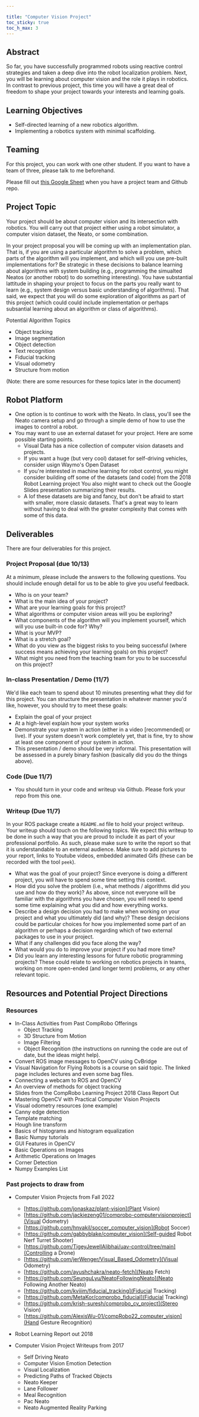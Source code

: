 ```yaml
---

title: "Computer Vision Project"
toc_sticky: true
toc_h_max: 3
---
```


## Abstract

So far, you have successfully programmed robots using reactive control strategies and taken a deep dive into the robot localization problem. Next, you will be learning about computer vision and the role it plays in robotics.  In contrast to previous project, this time you will have a great deal of freedom to shape your project towards your interests and learning goals.

## Learning Objectives

* Self-directed learning of a new robotics algorithm.
* Implementing a robotics system with minimal scaffolding.

## Teaming

For this project, you can work with one other student.  If you want to have a team of three, please talk to me beforehand.

Please fill out <a href="https://docs.google.com/spreadsheets/d/1X5wElqAaHjzyouaRNKqrfrEibs92soRFYjgK3SHoywU/edit?usp=sharing">this Google Sheet</a> when you have a project team and Github repo.

## Project Topic

Your project should be about computer vision and its intersection with robotics.  You will carry out that project either using a robot simulator, a computer vision dataset, the Neato, or some combination.


In your project proposal you will be coming up with an implementation plan.  That is, if you are using a particular algorithm to solve a problem, which parts of the algorithm will you implement, and which will you use pre-built implementations for?  Be strategic in these decisions to balance learning about algorithms with system building (e.g., programming the simualted Neatos (or another robot) to do something interesting).  You have substantial lattitude in shaping your project to focus on the parts you really want to learn (e.g., system design versus basic understanding of algorithms).  That said, we expect that you will do some exploration of algorithms as part of this project (which could could include implementation or perhaps subsantial learning about an algorithm or class of algorithms).

Potential Algorithm Topics

* Object tracking
* Image segmentation
* Object detection
* Text recognition
* Fiducial tracking
* Visual odometry
* Structure from motion

(Note: there are some resources for these topics later in the document)

## Robot Platform

* One option is to continue to work with the Neato.  In class, you'll see the Neato camera setup and go through a simple demo of how to use the images to control a robot.
* You may want to use an external dataset for your project. Here are some possible starting points. 
    * <a-no-proxy href="https://www.visualdata.io/discovery">Visual Data</a-no-proxy> has a nice collection of computer vision datasets and projects.
    * If you want a huge (but very cool) dataset for self-driving vehicles, consider usign Waymo's <a-no-proxy href="https://waymo.com/open/">Open Dataset</a-no-proxy>
    * If you're interested in machine learning for robot control, you might consider building off some of <a-no-proxy href="https://github.com/comprobo18/robot_learning/network/members">the datasets (and code) from the 2018 Robot Learning project</a-no-proxy> You also might want to check out <a-no-proxy href="https://docs.google.com/presentation/d/1ZZBZotRITt42OIpwC-jiFYWu-h27rZ1PzhctPyRYgng/edit">the Google Slides presentation summarizing their results</a-no-proxy>.
    * A lof these datasets are big and fancy, but don't be afraid to start with smaller, more classic datasets.  That's a great way to learn without having to deal with the greater complexity that comes with some of this data.

## Deliverables

There are four deliverables for this project.

### Project Proposal (due 10/13)

At a minimum, please include the answers to the following questions.  You should include enough detail for us to be able to give you useful feedback.

* Who is on your team?
* What is the main idea of your project?
* What are your learning goals for this project?
* What algorithms or computer vision areas will you be exploring?
* What components of the algorithm will you implement yourself, which will you use built-in code for?  Why?
* What is your MVP?
* What is a stretch goal?
* What do you view as the biggest risks to you being successful (where success means achieving your learning goals) on this project?
* What might you need from the teaching team for you to be successful on this project?

### In-class Presentation / Demo (11/7)

We'd like each team to spend about 10 minutes presenting what they did for this project. You can structure the presentation in whatever manner you'd like, however, you should try to meet these goals:

* Explain the goal of your project
* At a high-level explain how your system works
* Demonstrate your system in action (either in a video [recommended] or live). If your system doesn't work completely yet, that is fine, try to show at least one component of your system in action.
* This presentation / demo should be very informal. This presentation will be assessed in a purely binary fashion (basically did you do the things above).

### Code (Due 11/7)

* You should turn in your code and writeup via Github.  Please fork your repo from this one.

### Writeup (Due 11/7)

In your ROS package create a ``README.md`` file to hold your project writeup.  Your writeup should touch on the following topics. We expect this writeup to be done in such a way that you are proud to include it as part of your professional portfolio. As such, please make sure to write the report so that it is understandable to an external audience.  Make sure to add pictures to your report, links to Youtube videos, embedded animated Gifs (these can be recorded with the tool ``peek``).

* What was the goal of your project?  Since everyone is doing a different project, you will have to spend some time setting this context.
* How did you solve the problem (i.e., what methods / algorithms did you use and how do they work)?  As above, since not everyone will be familiar with the algorithms you have chosen, you will need to spend some time explaining what you did and how everything works.
* Describe a design decision you had to make when working on your project and what you ultimately did (and why)? These design decisions could be particular choices for how you implemented some part of an algorithm or perhaps a decision regarding which of two external packages to use in your project.
* What if any challenges did you face along the way?
* What would you do to improve your project if you had more time?
* Did you learn any interesting lessons for future robotic programming projects? These could relate to working on robotics projects in teams, working on more open-ended (and longer term) problems, or any other relevant topic.


## Resources and Potential Project Directions

### Resources

* In-Class Activities from Past CompRobo Offerings
  - <a-no-proxy href="https://drive.google.com/file/d/0B0UHkPLHsgyoZnBSZ0FiSjZGRDA/view?usp=sharing">Object Tracking</a-no-proxy>
  - <a-no-proxy href="https://drive.google.com/file/d/0B0UHkPLHsgyoTTBHLWl1c3FqRnM/view?usp=sharing">3D Structure from Motion</a-no-proxy>
  - <a-no-proxy href="https://drive.google.com/file/d/0B0UHkPLHsgyocndyTDI2U2I1M1k/view?usp=sharing">Image Filtering</a-no-proxy>
  - <a-no-proxy href="https://sites.google.com/site/comprobofall14/home/labs/day-18?authuser=0">Object Recognition</a-no-proxy> (the instructions on running the code are out of date, but the ideas might help).
* <a-no-proxy href="http://wiki.ros.org/cv_bridge/Tutorials/ConvertingBetweenROSImagesAndOpenCVImagesPython">Convert ROS image messages to OpenCV using CvBridge</a-no-proxy>
* <a-no-proxy href="https://vision.in.tum.de/teaching/ss2013/visnav2013">Visual Navigation for Flying Robots</a-no-proxy> is a course on said topic.  The linked page includes lectures and even some bag files.
* <a-no-proxy href="https://automaticaddison.com/working-with-ros-and-opencv-in-ros-noetic/">Connecting a webcam to ROS and OpenCV</a-no-proxy>
* <a-no-proxy href="https://www.crcv.ucf.edu/papers/Object%20Tracking.pdf">An overview of methods for object tracking</a-no-proxy>
* <a-no-proxy href="https://docs.google.com/presentation/d/1ZZBZotRITt42OIpwC-jiFYWu-h27rZ1PzhctPyRYgng/edit?usp=sharing">Slides from the CompRobo Learning Project 2018 Class Report Out</a-no-proxy>
* <a-no-proxy href="https://www.cs.ccu.edu.tw/~damon/photo/,OpenCV/,Mastering_OpenCV.pdf">Mastering OpenCV with Practical Computer Vision Projects</a-no-proxy>
* Visual odometry resources (<a-no-proxy href="http://www.cvlibs.net/software/libviso/">one example</a-no-proxy>)
* <a-no-proxy href="https://docs.opencv.org/master/da/d22/tutorial_py_canny.html">Canny edge detection</a-no-proxy>
* <a-no-proxy href="https://opencv-python-tutroals.readthedocs.io/en/latest/py_tutorials/py_imgproc/py_template_matching/py_template_matching.html">Template matching</a-no-proxy>
* <a-no-proxy href="https://opencv-python-tutroals.readthedocs.io/en/latest/py_tutorials/py_imgproc/py_houghlines/py_houghlines.html">Hough line transform</a-no-proxy>
* <a-no-proxy href="https://docs.opencv.org/master/d1/db7/tutorial_py_histogram_begins.html">Basics of histograms</a-no-proxy> and <a-no-proxy href="https://docs.opencv.org/3.4/d4/d1b/tutorial_histogram_equalization.html">histogram equalization</a-no-proxy>
* <a-no-proxy href="https://scipy.github.io/old-wiki/pages/Tentative_NumPy_Tutorial">Basic Numpy tutorials</a-no-proxy>
* <a-no-proxy href="https://opencv-python-tutroals.readthedocs.io/en/latest/py_tutorials/py_gui/py_table_of_contents_gui/py_table_of_contents_gui.html">GUI Features in OpenCV</a-no-proxy>
* <a-no-proxy href="https://opencv-python-tutroals.readthedocs.io/en/latest/py_tutorials/py_core/py_basic_ops/py_basic_ops.html#basic-ops">Basic Operations on Images</a-no-proxy>
* <a-no-proxy href="https://opencv-python-tutroals.readthedocs.io/en/latest/py_tutorials/py_core/py_image_arithmetics/py_image_arithmetics.html#image-arithmetics">Arithmetic Operations on Images</a-no-proxy>
* <a-no-proxy href="https://opencv-python-tutroals.readthedocs.io/en/latest/py_tutorials/py_feature2d/py_features_harris/py_features_harris.html">Corner Detection</a-no-proxy>
* <a-no-proxy href="https://scipy.github.io/old-wiki/pages/Numpy_Example_List.html">Numpy Examples List</a-no-proxy>

### Past projects to draw from

* Computer Vision Projects from Fall 2022
   * [https://github.com/jonaskaz/plant-vision](Plant Vision)
   * [https://github.com/jackiezeng01/comprobo-computervisionproject](Visual Odometry)
   * [https://github.com/hnvakil/soccer_computer_vision](Robot Soccer)
   * [https://github.com/gabbyblake/computer_vision](Self-guided Robot Nerf Turret Shooter)
   * [https://github.com/TigeyJewellAlibhai/uav-control/tree/main](Controlling a Drone)
   * [https://github.com/jerWenger/Visual_Based_Odometry](Visual Odometry)
   * [https://github.com/ayushchakra/neato-fetch](Neato Fetch)
   * [https://github.com/SeunguLyu/NeatoFollowingNeato](Neato Following Another Neato)
   * [https://github.com/kviiim/fiducial_tracking](Fiducial Tracking)
   * [https://github.com/MetaKor/comprobo_fiducial](Fiducial Tracking)
   * [https://github.com/krish-suresh/comprobo_cv_project](Stereo Vision)
   * [https://github.com/AlexisWu-01/compRobo22_computer_vision](Hand Gesture Recognition)
 
* <a-no-proxy href="https://docs.google.com/presentation/d/1ZZBZotRITt42OIpwC-jiFYWu-h27rZ1PzhctPyRYgng/edit">Robot Learning Report out 2018</a-no-proxy>
* Computer Vision Project Writeups from 2017
   * <a-no-proxy href="https://github.com/arpanrau/self_driving_neato/blob/master/WriteUp.md">Self Driving Neato</a-no-proxy>
   * <a-no-proxy href="https://github.com/BrennaManning/computer_vision_2017/blob/master/writeup.pdf">Computer Vision Emotion Detection</a-no-proxy>
   * <a-no-proxy href="https://github.com/HALtheWise/comprobo-fast-localizer/blob/master/final_report.pdf">Visual Localization</a-no-proxy>
   * <a-no-proxy href="https://github.com/shanek21/cv_motion_prediction">Predicting Paths of Tracked Objects</a-no-proxy>
   * <a-no-proxy href="https://github.com/krusellp/neato_keeper/blob/master/Neato_Keeper.pdf">Neato Keeper</a-no-proxy>
   * <a-no-proxy href="https://github.com/kzhang8850/lane_follower">Lane Follower</a-no-proxy>
   * <a-no-proxy href="https://github.com/CompRoboMealVision/meal_recognition">Meal Recognition</a-no-proxy>
   * <a-no-proxy href="https://github.com/jsutker/computer_vision_2017/blob/master/pacneato/scripts/Pacneato_Writeup.md">Pac Neato</a-no-proxy>
   * <a-no-proxy href="https://github.com/jovanduy/computer_vision_2017">Neato Augmented Reality Parking</a-no-proxy>
